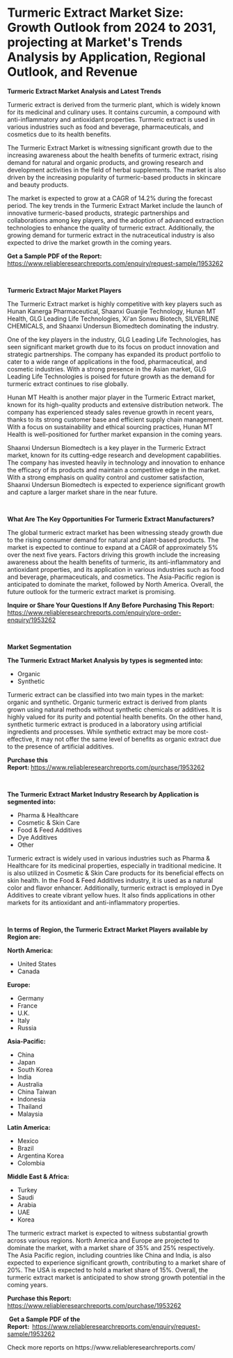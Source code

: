 <p><h1>Turmeric Extract Market Size: Growth Outlook from 2024 to 2031, projecting at Market's Trends Analysis by Application, Regional Outlook, and Revenue</h1></p><p><strong>Turmeric Extract Market Analysis and Latest Trends</strong></p>
<p><p>Turmeric extract is derived from the turmeric plant, which is widely known for its medicinal and culinary uses. It contains curcumin, a compound with anti-inflammatory and antioxidant properties. Turmeric extract is used in various industries such as food and beverage, pharmaceuticals, and cosmetics due to its health benefits.</p><p>The Turmeric Extract Market is witnessing significant growth due to the increasing awareness about the health benefits of turmeric extract, rising demand for natural and organic products, and growing research and development activities in the field of herbal supplements. The market is also driven by the increasing popularity of turmeric-based products in skincare and beauty products.</p><p>The market is expected to grow at a CAGR of 14.2% during the forecast period. The key trends in the Turmeric Extract Market include the launch of innovative turmeric-based products, strategic partnerships and collaborations among key players, and the adoption of advanced extraction technologies to enhance the quality of turmeric extract. Additionally, the growing demand for turmeric extract in the nutraceutical industry is also expected to drive the market growth in the coming years.</p></p>
<p><strong>Get a Sample PDF of the Report:&nbsp;</strong> <a href="https://www.reliableresearchreports.com/enquiry/request-sample/1953262">https://www.reliableresearchreports.com/enquiry/request-sample/1953262</a></p>
<p>&nbsp;</p>
<p><strong>Turmeric Extract Major Market Players</strong></p>
<p><p>The Turmeric Extract market is highly competitive with key players such as Hunan Kanerga Pharmaceutical, Shaanxi Guanjie Technology, Hunan MT Health, GLG Leading Life Technologies, Xi'an Sonwu Biotech, SILVERLINE CHEMICALS, and Shaanxi Undersun Biomedtech dominating the industry.</p><p>One of the key players in the industry, GLG Leading Life Technologies, has seen significant market growth due to its focus on product innovation and strategic partnerships. The company has expanded its product portfolio to cater to a wide range of applications in the food, pharmaceutical, and cosmetic industries. With a strong presence in the Asian market, GLG Leading Life Technologies is poised for future growth as the demand for turmeric extract continues to rise globally.</p><p>Hunan MT Health is another major player in the Turmeric Extract market, known for its high-quality products and extensive distribution network. The company has experienced steady sales revenue growth in recent years, thanks to its strong customer base and efficient supply chain management. With a focus on sustainability and ethical sourcing practices, Hunan MT Health is well-positioned for further market expansion in the coming years.</p><p>Shaanxi Undersun Biomedtech is a key player in the Turmeric Extract market, known for its cutting-edge research and development capabilities. The company has invested heavily in technology and innovation to enhance the efficacy of its products and maintain a competitive edge in the market. With a strong emphasis on quality control and customer satisfaction, Shaanxi Undersun Biomedtech is expected to experience significant growth and capture a larger market share in the near future.</p></p>
<p>&nbsp;</p>
<p><strong>What Are The Key Opportunities For Turmeric Extract Manufacturers?</strong></p>
<p><p>The global turmeric extract market has been witnessing steady growth due to the rising consumer demand for natural and plant-based products. The market is expected to continue to expand at a CAGR of approximately 5% over the next five years. Factors driving this growth include the increasing awareness about the health benefits of turmeric, its anti-inflammatory and antioxidant properties, and its application in various industries such as food and beverage, pharmaceuticals, and cosmetics. The Asia-Pacific region is anticipated to dominate the market, followed by North America. Overall, the future outlook for the turmeric extract market is promising.</p></p>
<p><strong>Inquire or Share Your Questions If Any Before Purchasing This Report:</strong> <a href="https://www.reliableresearchreports.com/enquiry/pre-order-enquiry/1953262">https://www.reliableresearchreports.com/enquiry/pre-order-enquiry/1953262</a></p>
<p>&nbsp;</p>
<p><strong>Market Segmentation</strong></p>
<p><strong>The Turmeric Extract Market Analysis by types is segmented into:</strong></p>
<p><ul><li>Organic</li><li>Synthetic</li></ul></p>
<p><p>Turmeric extract can be classified into two main types in the market: organic and synthetic. Organic turmeric extract is derived from plants grown using natural methods without synthetic chemicals or additives. It is highly valued for its purity and potential health benefits. On the other hand, synthetic turmeric extract is produced in a laboratory using artificial ingredients and processes. While synthetic extract may be more cost-effective, it may not offer the same level of benefits as organic extract due to the presence of artificial additives.</p></p>
<p><strong>Purchase this Report:&nbsp;</strong><a href="https://www.reliableresearchreports.com/purchase/1953262">https://www.reliableresearchreports.com/purchase/1953262</a></p>
<p>&nbsp;</p>
<p><strong>The Turmeric Extract Market Industry Research by Application is segmented into:</strong></p>
<p><ul><li>Pharma & Healthcare</li><li>Cosmetic & Skin Care</li><li>Food & Feed Additives</li><li>Dye Additives</li><li>Other</li></ul></p>
<p><p>Turmeric extract is widely used in various industries such as Pharma & Healthcare for its medicinal properties, especially in traditional medicine. It is also utilized in Cosmetic & Skin Care products for its beneficial effects on skin health. In the Food & Feed Additives industry, it is used as a natural color and flavor enhancer. Additionally, turmeric extract is employed in Dye Additives to create vibrant yellow hues. It also finds applications in other markets for its antioxidant and anti-inflammatory properties.</p></p>
<p>&nbsp;</p>
<p><strong>In terms of Region, the Turmeric Extract Market Players available by Region are:</strong></p>
<p>
    <p> <strong> North America: </strong>
        <ul>
            <li>United States</li>
            <li>Canada</li>
        </ul>
        </p> 
    <p> <strong> Europe: </strong>
        <ul>
            <li>Germany</li>
            <li>France</li>
            <li>U.K.</li>
            <li>Italy</li>
            <li>Russia</li>
        </ul>
        </p> 
    <p> <strong> Asia-Pacific: </strong>
        <ul>
            <li>China</li>
            <li>Japan</li>
            <li>South Korea</li>
            <li>India</li>
            <li>Australia</li>
            <li>China Taiwan</li>
            <li>Indonesia</li>
            <li>Thailand</li>
            <li>Malaysia</li>
        </ul>
        </p> 
    <p> <strong> Latin America: </strong>
        <ul>
            <li>Mexico</li>
            <li>Brazil</li>
            <li>Argentina Korea</li>
            <li>Colombia</li>
        </ul>
        </p> 
    <p> <strong> Middle East & Africa: </strong>
        <ul>
            <li>Turkey</li>
            <li>Saudi</li>
            <li>Arabia</li>
            <li>UAE</li>
            <li>Korea</li>
        </ul>
    </p>
    </p>
<p><p>The turmeric extract market is expected to witness substantial growth across various regions. North America and Europe are projected to dominate the market, with a market share of 35% and 25% respectively. The Asia Pacific region, including countries like China and India, is also expected to experience significant growth, contributing to a market share of 20%. The USA is expected to hold a market share of 15%. Overall, the turmeric extract market is anticipated to show strong growth potential in the coming years.</p></p>
<p><strong>Purchase this Report: </strong><a href="https://www.reliableresearchreports.com/purchase/1953262">https://www.reliableresearchreports.com/purchase/1953262</a></p>
<p>&nbsp;<strong>Get a Sample PDF of the Report:&nbsp;&nbsp;</strong><a href="https://www.reliableresearchreports.com/enquiry/request-sample/1953262">https://www.reliableresearchreports.com/enquiry/request-sample/1953262</a></p>
<p><strong></strong></p>
<p>Check more reports on https://www.reliableresearchreports.com/</p>